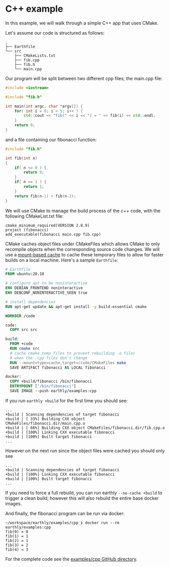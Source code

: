 # C++ example

In this example, we will walk through a simple C++ app that uses CMake.

Let's assume our code is structured as follows:
```
.
├── Earthfile
└── src
    ├── CMakeLists.txt
    ├── fib.cpp
    ├── fib.h
    └── main.cpp
```

Our program will be split between two different cpp files; the main.cpp file:

```C++
#include <iostream>

#include "fib.h"

int main(int argc, char *argv[]) {
	for( int i = 0; i < 5; i++ ) {
		std::cout << "fib(" << i << ") = " << fib(i) << std::endl;
	}
	return 0;
}
```

and a file containing our fibonacci function:

```C++
#include "fib.h"

int fib(int n)
{
	if( n <= 0 ) {
		return 0;
	}
	if( n == 1 ) {
		return 1;
	}
	return fib(n-1) + fib(n-2);
}
```

We will use CMake to manage the build process of the c++ code, with the following CMakeList.txt file:

```
cmake_minimum_required(VERSION 2.8.9)
project (fibonacci)
add_executable(fibonacci main.cpp fib.cpp)
```

CMake caches object files under CMakeFiles which allows CMake to only recompile objects when the corresponding
source code changes. We will use a [mount-based cache](../guides/advanced-local-caching.md) to cache these temporary
files to allow for faster builds on a local machine. Here's a sample `Earthfile`:

```Dockerfile
# Earthfile
FROM ubuntu:20.10

# configure apt to be noninteractive
ENV DEBIAN_FRONTEND noninteractive
ENV DEBCONF_NONINTERACTIVE_SEEN true

# install dependencies
RUN apt-get update && apt-get install -y build-essential cmake

WORKDIR /code

code:
  COPY src src

build:
  FROM +code
  RUN cmake src
  # cache cmake temp files to prevent rebuilding .o files
  # when the .cpp files don't change
  RUN --mount=type=cache,target=/code/CMakeFiles make
  SAVE ARTIFACT fibonacci AS LOCAL fibonacci

docker:
  COPY +build/fibonacci /bin/fibonacci
  ENTRYPOINT ["/bin/fibonacci"]
  SAVE IMAGE --push earthly/examples:cpp
```

If you run `earthly +build` for the first time you should see:

```
...
+build | Scanning dependencies of target fibonacci
+build | [ 33%] Building CXX object CMakeFiles/fibonacci.dir/main.cpp.o
+build | [ 66%] Building CXX object CMakeFiles/fibonacci.dir/fib.cpp.o
+build | [100%] Linking CXX executable fibonacci
+build | [100%] Built target fibonacci
...
```

However on the next run since the object files were cached you should only see

```
...
+build | Scanning dependencies of target fibonacci
+build | [100%] Linking CXX executable fibonacci
+build | [100%] Built target fibonacci
...
```

If you need to force a full rebuild, you can run earthly `--no-cache +build` to trigger a clean build; however
this will also rebuild the entire base docker images.

And finally, the fibonacci program can be run via docker:

```
~/workspace/earthly/examples/cpp ❯ docker run --rm earthly/examples:cpp
fib(0) = 0
fib(1) = 1
fib(2) = 1
fib(3) = 2
fib(4) = 3
```

For the complete code see the [examples/cpp GitHub directory](https://github.com/earthly/earthly/tree/main/examples/cpp).
